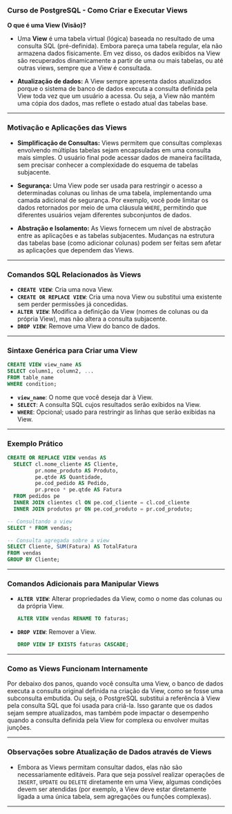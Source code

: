 
### **Curso de PostgreSQL - Como Criar e Executar Views**

**O que é uma View (Visão)?**

- Uma **View** é uma tabela virtual (lógica) baseada no resultado de uma consulta SQL (pré-definida). Embora pareça uma tabela regular, ela não armazena dados fisicamente. Em vez disso, os dados exibidos na View são recuperados dinamicamente a partir de uma ou mais tabelas, ou até outras views, sempre que a View é consultada.
  
- **Atualização de dados:** A View sempre apresenta dados atualizados porque o sistema de banco de dados executa a consulta definida pela View toda vez que um usuário a acessa. Ou seja, a View não mantém uma cópia dos dados, mas reflete o estado atual das tabelas base.

---

### **Motivação e Aplicações das Views**

- **Simplificação de Consultas:** Views permitem que consultas complexas envolvendo múltiplas tabelas sejam encapsuladas em uma consulta mais simples. O usuário final pode acessar dados de maneira facilitada, sem precisar conhecer a complexidade do esquema de tabelas subjacente.
  
- **Segurança:** Uma View pode ser usada para restringir o acesso a determinadas colunas ou linhas de uma tabela, implementando uma camada adicional de segurança. Por exemplo, você pode limitar os dados retornados por meio de uma cláusula `WHERE`, permitindo que diferentes usuários vejam diferentes subconjuntos de dados.
  
- **Abstração e Isolamento:** As Views fornecem um nível de abstração entre as aplicações e as tabelas subjacentes. Mudanças na estrutura das tabelas base (como adicionar colunas) podem ser feitas sem afetar as aplicações que dependem das Views.

---

### **Comandos SQL Relacionados às Views**

- **`CREATE VIEW`**: Cria uma nova View.
- **`CREATE OR REPLACE VIEW`**: Cria uma nova View ou substitui uma existente sem perder permissões já concedidas.
- **`ALTER VIEW`**: Modifica a definição da View (nomes de colunas ou da própria View), mas não altera a consulta subjacente.
- **`DROP VIEW`**: Remove uma View do banco de dados.

---

### **Sintaxe Genérica para Criar uma View**

```sql
CREATE VIEW view_name AS
SELECT column1, column2, ...
FROM table_name
WHERE condition;
```

- **`view_name`**: O nome que você deseja dar à View.
- **`SELECT`**: A consulta SQL cujos resultados serão exibidos na View.
- **`WHERE`**: Opcional; usado para restringir as linhas que serão exibidas na View.

---

### **Exemplo Prático**

```sql
CREATE OR REPLACE VIEW vendas AS
  SELECT cl.nome_cliente AS Cliente,
         pr.nome_produto AS Produto,
         pe.qtde AS Quantidade,
         pe.cod_pedido AS Pedido,
         pr.preco * pe.qtde AS Fatura
  FROM pedidos pe
  INNER JOIN clientes cl ON pe.cod_cliente = cl.cod_cliente
  INNER JOIN produtos pr ON pe.cod_produto = pr.cod_produto;

-- Consultando a view
SELECT * FROM vendas;

-- Consulta agregada sobre a view
SELECT Cliente, SUM(Fatura) AS TotalFatura
FROM vendas
GROUP BY Cliente;
```

---

### **Comandos Adicionais para Manipular Views**

- **`ALTER VIEW`**: Alterar propriedades da View, como o nome das colunas ou da própria View.
  
  ```sql
  ALTER VIEW vendas RENAME TO faturas;
  ```

- **`DROP VIEW`**: Remover a View.
  
  ```sql
  DROP VIEW IF EXISTS faturas CASCADE;
  ```

---

### **Como as Views Funcionam Internamente**

Por debaixo dos panos, quando você consulta uma View, o banco de dados executa a consulta original definida na criação da View, como se fosse uma subconsulta embutida. Ou seja, o PostgreSQL substitui a referência à View pela consulta SQL que foi usada para criá-la. Isso garante que os dados sejam sempre atualizados, mas também pode impactar o desempenho quando a consulta definida pela View for complexa ou envolver muitas junções.

---

### **Observações sobre Atualização de Dados através de Views**

- Embora as Views permitam consultar dados, elas não são necessariamente editáveis. Para que seja possível realizar operações de `INSERT`, `UPDATE` ou `DELETE` diretamente em uma View, algumas condições devem ser atendidas (por exemplo, a View deve estar diretamente ligada a uma única tabela, sem agregações ou funções complexas).

---
